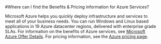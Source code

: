 <properties
	pageTitle="Where can I find the Benefits & Pricing information for Azure Services | Microsoft Azure"
	description="Describes the Benefits & Pricing information for Azure Services"
	services="billing"
	documentationCenter=""
	authors="genlin"
	manager="jarrettr"
	editor="meerak"
	tags="billing"
	/>

<tags
	ms.service="billing"
	ms.workload="na"
	ms.tgt_pltfrm="na"
	ms.devlang="na"
	ms.topic="article"
	ms.date="10/20/2015"
	ms.author="genli"/>

#Where can I find the Benefits & Pricing information for Azure Services?

Microsoft Azure helps you quickly deploy infrastructure and services to meet all of your business needs. You can run Windows and Linux based applications in 19 Azure datacenter regions, delivered with enterprise grade SLAs. For information on the benefits of Azure services, see [Microsoft Azure Offer Details](https://azure.microsoft.com/support/legal/offer-details/). For pricing information, see the [Azure pricing page](https://azure.microsoft.com/pricing/).
